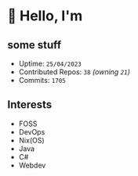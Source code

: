 # 👋 Hello, I'm 

## some stuff

- Uptime: `25/04/2023`
- Contributed Repos: `38` *(owning `21`)*
- Commits: `1705`

## Interests

- FOSS
- DevOps
- Nix(OS)
- Java
- C#
- Webdev
